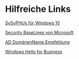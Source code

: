 # Hilfreiche Links

[SySyPHUs für Windows 10](https://www.bsi.bund.de/DE/Service-Navi/Publikationen/Studien/SiSyPHuS_Win10/SiSyPHuS_node.html)

[Security BaseLines von Microsoft](https://docs.microsoft.com/de-de/windows/security/threat-protection/windows-security-configuration-framework/windows-security-baselines )

[AD DomänenName Empfehlung](https://blog.ppedv.de/post/wie-ein-guter-domnen-name-aussieht-und-wie-nicht )

[Windows Hello for Business](https://docs.microsoft.com/de-de/windows/security/identity-protection/hello-for-business/hello-cert-trust-policy-settings)